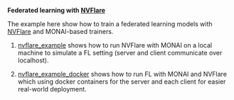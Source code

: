 **Federated learning with [NVFlare](./federated_learning/nvflare)**

The example here show how to train a federated learning models with [NVFlare](https://pypi.org/project/nvflare/) and MONAI-based trainers.

1. [nvflare_example](./nvflare_example/README.md) shows how to run NVFlare with MONAI on a local machine to simulate a FL setting (server and client communicate over localhost).
   
2. [nvflare_example_docker](./nvflare_example/README.md) shows how to run FL with MONAI and NVFlare which using docker containers for the server and each client for easier real-world deployment.




